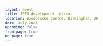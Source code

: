 ```yaml
---
layout: event
title: IPTG development retreat
location: Woodbrooke Centre, Birmingham, UK
date: July 2023
upcoming: false
frontpage: true
no_page: true
---
```

